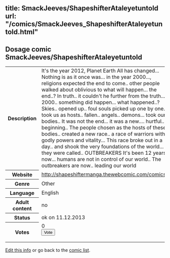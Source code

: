 title: SmackJeeves/ShapeshifterAtaleyetuntold
url: "/comics/SmackJeeves_ShapeshifterAtaleyetuntold.html"
---
Dosage comic SmackJeeves/ShapeshifterAtaleyetuntold
-----------------------------------------

<p id="msg"></p>
<script type="text/javascript">
if (window.location.search === '?edit_info_mail=sent_ok') {
  var elem = document.getElementById("msg");
  elem.innerHTML = 'Edited information sucessfully sent for review, which is usually done daily. Thanks!';
  elem.className = 'ok';
}
</script>
<table class="comicinfo">
<tr>
<th>Description</th><td>It's the year 2012, Planet Earth All has changed... Nothing is as it once was... in the year 2000..., religions expected the end to come.. other people walked about oblivious to what will happen... the end..? In truth.. it couldn't he further from the truth... 2000.. something did happen... what happened..? Skies.. opened up.. foul souls picked up one by one.. took us as hosts.. fallen.. angels.. demons... took our bodies.. It was not the end... it was a new.... hurtful.. beginning.. The people chosen as the hosts of these bodies.. created a new race.. a race of warriors with godly powers and vitality... This race broke out in a day.. and shook the very foundations of the world... they were called.. OUTBREAKERS It's been 12 years now... humans are not in control of our world.. The outbreakers are now.. leading our world</td>
</tr>
<tr>
<th>Website</th><td><a href="http://shapeshiftermanga.thewebcomic.com/comics/">http://shapeshiftermanga.thewebcomic.com/comics/</a></td>
</tr>
<tr>
<th>Genre</th><td>Other</td>
</tr>
<tr>
<th>Language</th><td>English</td>
</tr>
<tr>
<th>Adult content</th><td>no</td>
</tr>
<tr>
<th>Status</th><td>ok on 11.12.2013</td>
</tr>
<tr>
<th>Votes</th><td>0
<form action="http://gaecounter.appspot.com/count/" method="POST">
<input name="name" type="hidden" value="SmackJeeves_ShapeshifterAtaleyetuntold"/>
<input name="uid" type="hidden" id="voteuid" value=""/>
<input type="submit" value="Vote"/>
</form>
</td>
</tr>
</table>
<script type="text/javascript">
var ua = navigator.userAgent;
document.getElementById("voteuid").value = ua.replace(/[^a-zA-Z0-9\._:]/g , "_");;
</script>

[Edit this info](SmackJeeves_ShapeshifterAtaleyetuntold_edit.html) or go back to the [comic list](../comic-index.html).
